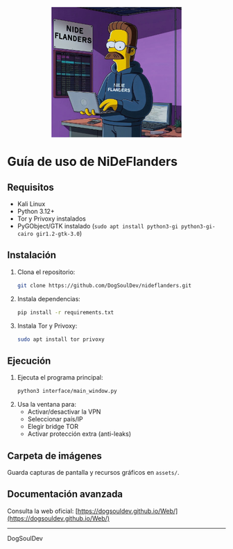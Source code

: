 
<div align="center">
   <img src="../assets/nideflanders.png" alt="NiDeFlanders" style="max-width:300px; display:block; margin:auto;" />
</div>

# Guía de uso de NiDeFlanders

## Requisitos
- Kali Linux
- Python 3.12+
- Tor y Privoxy instalados
- PyGObject/GTK instalado (`sudo apt install python3-gi python3-gi-cairo gir1.2-gtk-3.0`)

## Instalación
1. Clona el repositorio:
   ```bash
   git clone https://github.com/DogSoulDev/nideflanders.git
   ```
2. Instala dependencias:
   ```bash
   pip install -r requirements.txt
   ```
3. Instala Tor y Privoxy:
   ```bash
   sudo apt install tor privoxy
   ```

## Ejecución
1. Ejecuta el programa principal:
   ```bash
   python3 interface/main_window.py
   ```
2. Usa la ventana para:
   - Activar/desactivar la VPN
   - Seleccionar país/IP
   - Elegir bridge TOR
   - Activar protección extra (anti-leaks)

## Carpeta de imágenes
Guarda capturas de pantalla y recursos gráficos en `assets/`.

## Documentación avanzada
Consulta la web oficial: [https://dogsouldev.github.io/Web/](https://dogsouldev.github.io/Web/)

---
DogSoulDev
